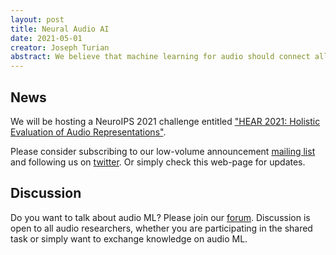 ```yaml
---
layout: post
title: Neural Audio AI
date: 2021-05-01
creator: Joseph Turian
abstract: We believe that machine learning for audio should connect all subcommunities of audio ML researchers (speech, music, environmental sounds, etc.). Moreover, we encourage cross-polination of audio ML research with adjacent fields, such as vision, deep learning, traditional DSP, NLP, and beyond. We specifically encourage benchmarking on audio ML tasks that have high societal impact, in addition to our broader mission of promoting cross-domain evaluation and knowledge sharing.
---
```


## News

We will be hosting a NeuroIPS 2021 challenge entitled ["HEAR 2021: Holistic Evaluation of Audio Representations"](https://neuralaudio.ai/hear2021-holistic-evaluation-of-audio-representations.html).

Please consider subscribing to our low-volume announcement [mailing list](http://eepurl.com/hwrhrz) and following us on [twitter](https://twitter.com/neuralaudio). Or simply check this web-page for updates.

## Discussion

Do you want to talk about audio ML? Please join our [forum](https://discuss.neuralaudio.ai/). Discussion is open to all audio researchers, whether you are participating in the shared task or simply want to exchange knowledge on audio ML.

